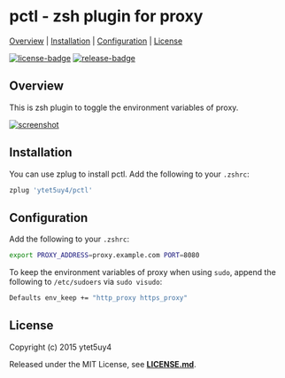 # pctl - zsh plugin for proxy

[Overview](#overview) |
[Installation](#installation) |
[Configuration](#configuration) |
[License](#license)

[![license-badge]][license-link]
[![release-badge]][release-link]

## Overview

This is zsh plugin to toggle the environment variables of proxy.

[![screenshot]][demo-link]

## Installation

You can use zplug to install pctl.
Add the following to your `.zshrc`:

```zsh
zplug 'ytet5uy4/pctl'
```

## Configuration

Add the following to your `.zshrc`:

```zsh
export PROXY_ADDRESS=proxy.example.com PORT=8080
```

To keep the environment variables of proxy when using `sudo`,
append the following to `/etc/sudoers` via `sudo visudo`:

```zsh
Defaults env_keep += "http_proxy https_proxy"
```

## License

Copyright (c) 2015 ytet5uy4

Released under the MIT License, see **[LICENSE.md][license-link]**.

[screenshot]: https://raw.githubusercontent.com/wiki/ytet5uy4/pctl/screenshot.png
[release-badge]: https://img.shields.io/github/release/ytet5uy4/pctl.svg?style=flat-square
[license-badge]: https://img.shields.io/github/license/ytet5uy4/pctl.svg?style=flat-square

[demo-link]: //asciinema.org/a/59no1i98y61fvpdcq3n086r3h
[release-link]: //github.com/ytet5uy4/pctl/releases/latest
[license-link]: LICENSE.md
